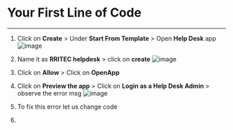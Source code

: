 # Your First Line of Code
-----
1. Click on **Create** > Under **Start From Template** > Open **Help Desk** app
![image](https://user-images.githubusercontent.com/20516321/133563344-d6a27722-4a20-4d8d-9872-f8f38d257ff2.png)

2. Name it as **RRITEC helpdesk** > click on **create** 
![image](https://user-images.githubusercontent.com/20516321/133564286-173c0684-8e72-4237-9e38-dd7cb4251a3a.png)


3. Click on **Allow** > Click on **OpenApp**
4. Click on **Preview the app** > Click on **Login as a Help Desk Admin** > observe the error msg
![image](https://user-images.githubusercontent.com/20516321/133564021-d4ca4881-a40f-4995-8cff-d58157eaf170.png)

5. To fix this error let us change code
6. 
